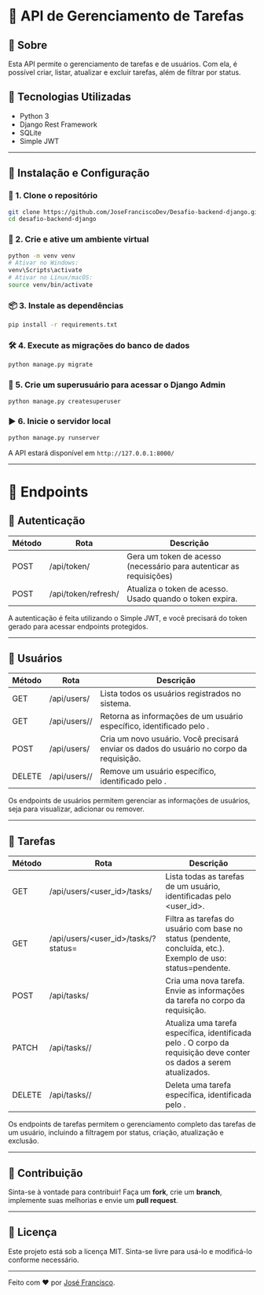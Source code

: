 # 📌 API de Gerenciamento de Tarefas

## 📖 Sobre
Esta API permite o gerenciamento de tarefas e de usuários. Com ela, é possível criar, listar, atualizar e excluir tarefas, além de filtrar por status.

## 🚀 Tecnologias Utilizadas
- Python 3
- Django Rest Framework
- SQLite
- Simple JWT

---

## 📂 Instalação e Configuração

### 🔧 1. Clone o repositório
```sh
git clone https://github.com/JoseFranciscoDev/Desafio-backend-django.git
cd desafio-backend-django
```

### 🐍 2. Crie e ative um ambiente virtual
```sh
python -m venv venv
# Ativar no Windows:
venv\Scripts\activate
# Ativar no Linux/macOS:
source venv/bin/activate
```

### 📦 3. Instale as dependências
```sh
pip install -r requirements.txt
```

### 🛠️ 4. Execute as migrações do banco de dados
```sh
python manage.py migrate
```

### 🔑 5. Crie um superusuário para acessar o Django Admin
```sh
python manage.py createsuperuser
```

### ▶️ 6. Inicie o servidor local
```sh
python manage.py runserver
```
A API estará disponível em `http://127.0.0.1:8000/`

---
# 📡 Endpoints

## 📍 Autenticação

| Método | Rota                | Descrição                                                         |
|--------|----------------------|-------------------------------------------------------------------|
| POST   | /api/token/           | Gera um token de acesso (necessário para autenticar as requisições) |
| POST   | /api/token/refresh/   | Atualiza o token de acesso. Usado quando o token expira.          |

A autenticação é feita utilizando o Simple JWT, e você precisará do token gerado para acessar endpoints protegidos.

---

## 📍 Usuários

| Método | Rota                       | Descrição                                                      |
|--------|----------------------------|---------------------------------------------------------------|
| GET    | /api/users/                 | Lista todos os usuários registrados no sistema.               |
| GET    | /api/users/<id>/            | Retorna as informações de um usuário específico, identificado pelo <id>. |
| POST   | /api/users/                 | Cria um novo usuário. Você precisará enviar os dados do usuário no corpo da requisição. |
| DELETE | /api/users/<id>/            | Remove um usuário específico, identificado pelo <id>.         |

Os endpoints de usuários permitem gerenciar as informações de usuários, seja para visualizar, adicionar ou remover.

---

## 📍 Tarefas

| Método | Rota                                    | Descrição                                                      |
|--------|-----------------------------------------|---------------------------------------------------------------|
| GET    | /api/users/<user_id>/tasks/             | Lista todas as tarefas de um usuário, identificadas pelo <user_id>. |
| GET    | /api/users/<user_id>/tasks/?status=<status> | Filtra as tarefas do usuário com base no status (pendente, concluída, etc.). Exemplo de uso: status=pendente. |
| POST   | /api/tasks/                             | Cria uma nova tarefa. Envie as informações da tarefa no corpo da requisição. |
| PATCH  | /api/tasks/<id>/                        | Atualiza uma tarefa específica, identificada pelo <id>. O corpo da requisição deve conter os dados a serem atualizados. |
| DELETE | /api/tasks/<id>/                        | Deleta uma tarefa específica, identificada pelo <id>.         |

Os endpoints de tarefas permitem o gerenciamento completo das tarefas de um usuário, incluindo a filtragem por status, criação, atualização e exclusão.

---

## 📮 Contribuição
Sinta-se à vontade para contribuir! Faça um **fork**, crie um **branch**, implemente suas melhorias e envie um **pull request**.

---

## 📄 Licença
Este projeto está sob a licença MIT. Sinta-se livre para usá-lo e modificá-lo conforme necessário.

---

Feito com ❤️ por [José Francisco](https://github.com/JoseFranciscoDev).

